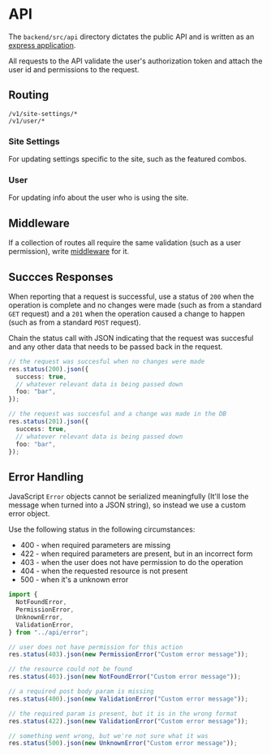 # API

The `backend/src/api` directory dictates the public API and is written as an [express application](https://expressjs.com/).

All requests to the API validate the user's authorization token and attach the user id and permissions to the request.

## Routing

```
/v1/site-settings/*
/v1/user/*
```

### Site Settings

For updating settings specific to the site, such as the featured combos.

### User

For updating info about the user who is using the site.

## Middleware

If a collection of routes all require the same validation (such as a user permission), write [middleware](https://expressjs.com/en/guide/using-middleware.html) for it.

## Succces Responses

When reporting that a request is successful, use a status of `200` when the operation is complete and no changes were made (such as from a standard `GET` request) and a `201` when the operation caused a change to happen (such as from a standard `POST` request).

Chain the status call with JSON indicating that the request was succesful and any other data that needs to be passed back in the request.

```ts
// the request was succesful when no changes were made
res.status(200).json({
  success: true,
  // whatever relevant data is being passed down
  foo: "bar",
});

// the request was succesful and a change was made in the DB
res.status(201).json({
  success: true,
  // whatever relevant data is being passed down
  foo: "bar",
});
```

## Error Handling

JavaScript `Error` objects cannot be serialized meaningfully (It'll lose the message when turned into a JSON string), so instead we use a custom error object.

Use the following status in the following circumstances:

- 400 - when required parameters are missing
- 422 - when required parameters are present, but in an incorrect form
- 403 - when the user does not have permission to do the operation
- 404 - when the requested resource is not present
- 500 - when it's a unknown error

```ts
import {
  NotFoundError,
  PermissionError,
  UnknownError,
  ValidationError,
} from "../api/error";

// user does not have permission for this action
res.status(403).json(new PermissionError("Custom error message"));

// the resource could not be found
res.status(403).json(new NotFoundError("Custom error message"));

// a required post body param is missing
res.status(400).json(new ValidationError("Custom error message"));

// the required param is present, but it is in the wrong format
res.status(422).json(new ValidationError("Custom error message"));

// something went wrong, but we're not sure what it was
res.status(500).json(new UnknownError("Custom error message"));
```
